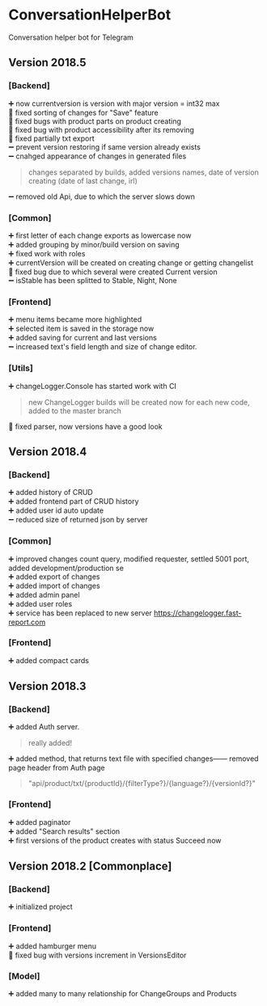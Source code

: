 # ConversationHelperBot
Conversation helper bot for Telegram




## Version 2018.5

### [Backend]
:heavy_plus_sign: now currentversion is version with major version = int32 max  
:hammer: fixed sorting of changes for "Save" feature  
:hammer: fixed bugs with product parts on product creating  
:hammer: fixed bug with product accessibility after its removing  
:hammer: fixed partially txt export  
:heavy_minus_sign: prevent version restoring if same version already exists  
:heavy_minus_sign: cnahged appearance of changes in generated files  
> changes separated by builds, added versions names, date of version creating (date of last change, irl)  

:heavy_minus_sign: removed old Api, due to which the server slows down  

### [Common]
:heavy_plus_sign: first letter of each change exports as lowercase now  
:heavy_plus_sign: added grouping by minor/build version on saving  
:heavy_plus_sign: fixed work with roles  
:heavy_plus_sign: currentVersion will be created on creating change or getting changelist  
:hammer: fixed bug due to which several were created Current version  
:heavy_minus_sign: isStable has been splitted to Stable, Night, None  

### [Frontend]
:heavy_plus_sign: menu items became more highlighted  
:heavy_plus_sign: selected item is saved in the storage now  
:heavy_plus_sign: added saving for current and last versions  
:heavy_minus_sign: increased text's field length and size of change editor.  

### [Utils]
:heavy_plus_sign: changeLogger.Console has started work with CI  
> new ChangeLogger builds will be created now for each new code, added to the master branch  

:hammer: fixed parser, now versions have a good look  

## Version 2018.4

### [Backend]
:heavy_plus_sign: added history of CRUD  
:heavy_plus_sign: added frontend part of CRUD history  
:heavy_plus_sign: added user id auto update  
:heavy_minus_sign: reduced size of returned json by server  

### [Common]
:heavy_plus_sign: improved changes count query, modified requester, settled 5001 port, added development/production se  
:heavy_plus_sign: added export of changes  
:heavy_plus_sign: added import of changes  
:heavy_plus_sign: added admin panel  
:heavy_plus_sign: added user roles  
:heavy_plus_sign: service has been replaced to new server https://changelogger.fast-report.com  

### [Frontend]
:heavy_plus_sign: added compact cards  

## Version 2018.3

### [Backend]
:heavy_plus_sign: added Auth server.  
> really added!  

:heavy_plus_sign: added method, that returns text file with specified changes—— removed page header from Auth page  
> "api/product/txt/{productId}/{filterType?}/{language?}/{versionId?}"  


### [Frontend]
:heavy_plus_sign: added paginator  
:heavy_plus_sign: added "Search results" section  
:heavy_plus_sign: first versions of the product creates with status Succeed now  

## Version 2018.2 [Commonplace]

### [Backend]
:heavy_plus_sign: initialized project  

### [Frontend]
:heavy_plus_sign: added hamburger menu  
:hammer: fixed bug with versions increment in VersionsEditor  

### [Model]
:heavy_plus_sign: added many to many relationship for ChangeGroups and Products  
